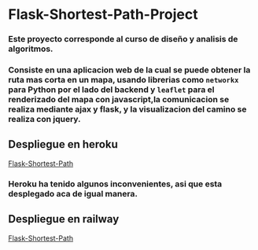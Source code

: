 # Flask-Shortest-Path-Project
### Este proyecto corresponde al curso de diseño y analisis de algoritmos.
### Consiste en una aplicacion web de la cual se puede obtener la ruta mas corta en un mapa, usando librerias como `networkx` para Python por el lado del backend y `leaflet` para el renderizado del mapa con javascript,la comunicacion se realiza mediante ajax y flask, y la visualizacion del camino se realiza con jquery.

## Despliegue en heroku
[Flask-Shortest-Path](https://flask-shortest-path.herokuapp.com/)

### Heroku ha tenido algunos inconvenientes, asi que esta desplegado aca de igual manera.
## Despliegue en railway
[Flask-Shortest-Path](https://flask-shortest-path-project-production.up.railway.app/)
